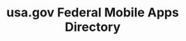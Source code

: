 ---
# This topic lives at
# https://digital.gov/topics/usa-gov-federal-mobile-apps-directory

# Topic Title
title: "usa.gov Federal Mobile Apps Directory"

# description — keep it short and clear
summary: ""

# Weight
weight: 1

# For more information on managing topics,
# see https://github.com/GSA/digitalgov.gov/wiki/topics
---